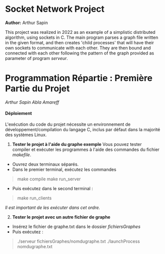 # Socket Network Project

**Author:** Arthur Sapin

This project was realized in 2022 as an example of a simplistic distributed algorithm, using sockets in C.
The main program parses a graph file written in the given format, and then creates 'child processes' that will have their own sockets to communicate with each other.
They are then bound and connected with each other following the pattern of the graph provided as parameter of program _serveur_.


# Programmation Répartie : Première Partie du Projet
*Arthur Sapin*
*Abla Amareff*

#### Déploiement
L'exécution du code du projet nécessite un environnement de développement/compilation du langage C, inclus par défaut dans la majorité des systèmes Linux.

 1. **Tester le projet à l'aide du graphe exemple**
 Vous pouvez tester compiler et exécuter les programmes à l'aide des commandes du fichier *makefile*.
- Ouvrez deux terminaux séparés.
- Dans le premier terminal, exécutez les commandes 

> make compile
> make run_server

 - Puis exécutez dans le second terminal :
> make run_clients

*Il est important de les exécuter dans cet ordre.*

 2. **Tester le projet avec un autre fichier de graphe**
 - Insérez le fichier de graphe.txt dans le dossier *fichiersGraphes*
 - Puis exécutez :

> ./serveur fichiersGraphes/nomdugraphe.txt
> ./launchProcess nomdugraphe.txt

